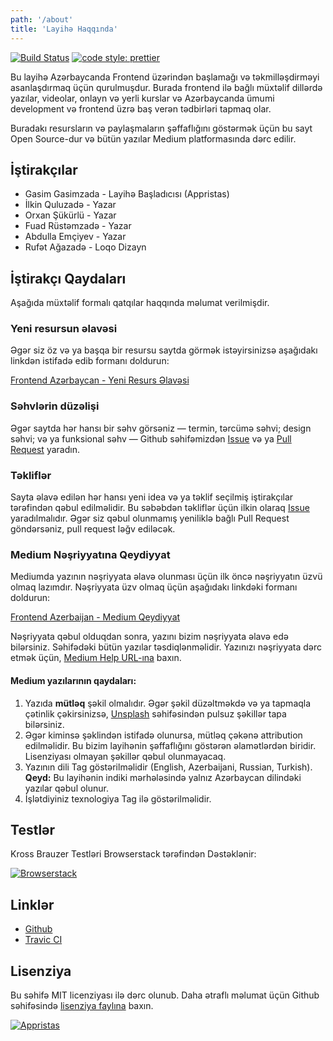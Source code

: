 ```yaml
---
path: '/about'
title: 'Layihə Haqqında'
---
```


[![Build Status](https://travis-ci.org/appristas/frontend.az.svg?branch=master)](https://travis-ci.org/appristas/frontend.az)
[![code style: prettier](https://img.shields.io/badge/code_style-prettier-ff69b4.svg)](https://github.com/prettier/prettier)

Bu layihə Azərbaycanda Frontend üzərindən başlamağı və təkmilləşdirməyi asanlaşdırmaq üçün qurulmuşdur. Burada frontend ilə bağlı müxtəlif dillərdə yazılar, videolar, onlayn və yerli kurslar və Azərbaycanda ümumi development və frontend üzrə baş verən tədbirləri tapmaq olar.

Buradakı resursların və paylaşmaların şəffaflığını göstərmək üçün bu sayt Open Source-dur və bütün yazılar Medium platformasında dərc edilir.

## İştirakçılar

-   Gasim Gasimzada - Layihə Başladıcısı (Appristas)
-   İlkin Quluzadə - Yazar
-   Orxan Şükürlü - Yazar
-   Fuad Rüstəmzadə - Yazar
-   Abdulla Emçiyev - Yazar
-   Rufət Ağazadə - Loqo Dizayn

## İştirakçı Qaydaları

Aşağıda müxtəlif formalı qatqılar haqqında məlumat verilmişdir.

### Yeni resursun əlavəsi

Əgər siz öz və ya başqa bir resursu saytda görmək istəyirsinizsə aşağıdakı linkdən istifadə edib formanı doldurun:

[Frontend Azərbaycan - Yeni Resurs Əlavəsi](https://docs.google.com/forms/d/e/1FAIpQLSchkHEKzo1ptX_64LdigSYnsTscVRL_BCSVsbrXTdBZAphk-A/viewform)

### Səhvlərin düzəlişi

Əgər saytda hər hansı bir səhv görsəniz — termin, tərcümə səhvi; design səhvi; və ya funksional səhv — Github səhifəmizdən [Issue](https://github.com/appristas/frontend.az/issues) və ya [Pull Request](https://github.com/appristas/frontend.az/pulls) yaradın.

### Təkliflər

Sayta əlavə edilən hər hansı yeni idea və ya təklif seçilmiş iştirakçılar tərəfindən qəbul edilməlidir. Bu səbəbdən təkliflər üçün ilkin olaraq [Issue](https://github.com/appristas/frontend.az/issues) yaradılmalıdır. Əgər siz qəbul olunmamış yeniliklə bağlı Pull Request göndərsəniz, pull request ləğv ediləcək.

### Medium Nəşriyyatına Qeydiyyat

Mediumda yazının nəşriyyata əlavə olunması üçün ilk öncə nəşriyyatın üzvü olmaq lazımdır. Nəşriyyata üzv olmaq üçün aşağıdakı linkdəki formanı doldurun:

[Frontend Azerbaijan - Medium Qeydiyyat](https://docs.google.com/forms/d/e/1FAIpQLSeQkp8PyHC2TLdmw0ngBhC6DoiTzVDC9XzRsoN89xKkyAOI2A/viewform)

Nəşriyyata qəbul olduqdan sonra, yazını bizim nəşriyyata əlavə edə bilərsiniz. Səhifədəki bütün yazılar təsdiqlənməlidir. Yazınızı nəşriyyata dərc etmək üçün, [Medium Help URL-ına](https://help.medium.com/hc/en-us/articles/213904978-Add-draft-or-post-to-publication) baxın.

#### Medium yazılarının qaydaları:

1. Yazıda **mütləq** şəkil olmalıdır. Əgər şəkil düzəltməkdə və ya tapmaqla çətinlik çəkirsinizsə, [Unsplash](https://www.unsplash.com) səhifəsindən pulsuz şəkillər tapa bilərsiniz.
2. Əgər kiminsə şəklindən istifadə olunursa, mütləq çəkənə attribution edilməlidir. Bu bizim layihənin şəffaflığını göstərən əlamətlərdən biridir. Lisenziyası olmayan şəkillər qəbul olunmayacaq.
3. Yazının dili Tag göstərilməlidir (English, Azerbaijani, Russian, Turkish). **Qeyd:** Bu layihənin indiki mərhələsində yalnız Azərbaycan dilindəki yazılar qəbul olunur.
4. İşlətdiyiniz texnologiya Tag ilə göstərilməlidir.

## Testlər

Kross Brauzer Testləri Browserstack tərəfindən Dəstəklənir:

[![Browserstack](/images/browserstack.png)](https://browserstack.com)

## Linklər

-   [Github](https://github.com/appristas/frontend.az)
-   [Travic CI](https://travis-ci.org/appristas/frontend.az)

## Lisenziya

Bu səhifə MIT licenziyası ilə dərc olunub. Daha ətraflı məlumat üçün Github səhifəsində [lisenziya faylına](https://github.com/appristas/frontend.az/blob/master/LICENSE) baxın.

<div class="appristas-logo">

[![Appristas](/images/appristas-h.png)](https://appristas.io)

</div>
